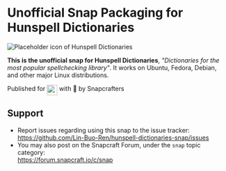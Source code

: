 # Unofficial Snap Packaging for Hunspell Dictionaries
<!--
	Use the RawGit service for easy access to in-repo pictures:
	https://rawgit.com
-->
![Placeholder icon of Hunspell Dictionaries](https://cdn.rawgit.com/Lin-Buo-Ren/snapcrafters-template-plus/bea3bc56/snap/gui/my-awesome-app.png "Placeholder icon of Hunspell Dictionaries")

**This is the unofficial snap for Hunspell Dictionaries**, *"Dictionaries for the most popular spellchecking library"*. It works on Ubuntu, Fedora, Debian, and other major Linux distributions.

<!-- Uncomment and modify this when you are provided a build status badge
[![Build Status Badge of the `hunspell-dictionaries` Snap](https://build.snapcraft.io/badge/Lin-Buo-Ren/hunspell-dictionaries-snap.svg "Build Status of the `hunspell-dictionaries` snap")](https://build.snapcraft.io/user/Lin-Buo-Ren/hunspell-dictionaries-snap)
-->

<!-- Uncomment and modify this when you have a screenshot
![Screenshot of the Snapped Application](screenshots/screenshot.png "Screenshot of the Snapped Application")
-->

Published for <img src="http://anything.codes/slack-emoji-for-techies/emoji/tux.png" align="top" width="24" /> with 💝 by Snapcrafters

<!--
## Installation
([Don't have snapd installed?](https://snapcraft.io/docs/core/install))

### In Terminal
    # Install Snap #
    sudo snap install --channel=edge --devmode hunspell-dictionaries
    #sudo snap install --channel=beta hunspell-dictionaries
    #sudo snap install hunspell-dictionaries
    
    # Connect the Snap to Required Interfaces #
    ## _plug_name_: Reasoning of connecting _plug_name_ ##
    sudo snap connect hunspell-dictionaries:_plug_name_
    
    # Connect the Snap to Optional Interfaces #
    ## _plug_name_: Reasoning of connecting _plug_name_ ##
    sudo snap connect hunspell-dictionaries:_plug_name_

### The Graphical Way
Browse <https://snapcraft.io/hunspell-dictionaries> and follow the instructions.
-->

<!--
## What is Working
* [A list of functionallities that are verified working]

## What is NOT Working...yet 
* [A list of functionallities that are verified not working]

## What is NOT Tested...yet
* [A list of functionallities that are not tested for any reasons.]
-->

## Support
* Report issues regarding using this snap to the issue tracker:  
  <https://github.com/Lin-Buo-Ren/hunspell-dictionaries-snap/issues>
* You may also post on the Snapcraft Forum, under the `snap` topic category:  
  <https://forum.snapcraft.io/c/snap>


